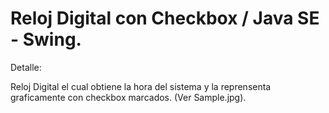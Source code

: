 # Reloj Digital con Checkbox / Java SE - Swing.

Detalle:

Reloj Digital el cual obtiene la hora del sistema y la reprensenta graficamente con checkbox marcados. 
(Ver Sample.jpg).


